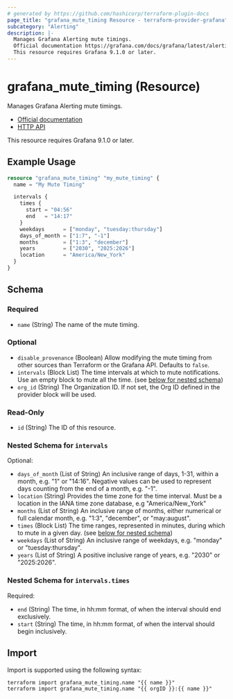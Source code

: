 ```yaml
---
# generated by https://github.com/hashicorp/terraform-plugin-docs
page_title: "grafana_mute_timing Resource - terraform-provider-grafana"
subcategory: "Alerting"
description: |-
  Manages Grafana Alerting mute timings.
  Official documentation https://grafana.com/docs/grafana/latest/alerting/set-up/provision-alerting-resources/terraform-provisioning/ API https://grafana.com/docs/grafana/latest/developers/http_api/alerting_provisioning/#mute-timings
  This resource requires Grafana 9.1.0 or later.
---
```


# grafana_mute_timing (Resource)

Manages Grafana Alerting mute timings.

* [Official documentation](https://grafana.com/docs/grafana/latest/alerting/set-up/provision-alerting-resources/terraform-provisioning/)
* [HTTP API](https://grafana.com/docs/grafana/latest/developers/http_api/alerting_provisioning/#mute-timings)

This resource requires Grafana 9.1.0 or later.

## Example Usage

```terraform
resource "grafana_mute_timing" "my_mute_timing" {
  name = "My Mute Timing"

  intervals {
    times {
      start = "04:56"
      end   = "14:17"
    }
    weekdays      = ["monday", "tuesday:thursday"]
    days_of_month = ["1:7", "-1"]
    months        = ["1:3", "december"]
    years         = ["2030", "2025:2026"]
    location      = "America/New_York"
  }
}
```

<!-- schema generated by tfplugindocs -->
## Schema

### Required

- `name` (String) The name of the mute timing.

### Optional

- `disable_provenance` (Boolean) Allow modifying the mute timing from other sources than Terraform or the Grafana API. Defaults to `false`.
- `intervals` (Block List) The time intervals at which to mute notifications. Use an empty block to mute all the time. (see [below for nested schema](#nestedblock--intervals))
- `org_id` (String) The Organization ID. If not set, the Org ID defined in the provider block will be used.

### Read-Only

- `id` (String) The ID of this resource.

<a id="nestedblock--intervals"></a>
### Nested Schema for `intervals`

Optional:

- `days_of_month` (List of String) An inclusive range of days, 1-31, within a month, e.g. "1" or "14:16". Negative values can be used to represent days counting from the end of a month, e.g. "-1".
- `location` (String) Provides the time zone for the time interval. Must be a location in the IANA time zone database, e.g "America/New_York"
- `months` (List of String) An inclusive range of months, either numerical or full calendar month, e.g. "1:3", "december", or "may:august".
- `times` (Block List) The time ranges, represented in minutes, during which to mute in a given day. (see [below for nested schema](#nestedblock--intervals--times))
- `weekdays` (List of String) An inclusive range of weekdays, e.g. "monday" or "tuesday:thursday".
- `years` (List of String) A positive inclusive range of years, e.g. "2030" or "2025:2026".

<a id="nestedblock--intervals--times"></a>
### Nested Schema for `intervals.times`

Required:

- `end` (String) The time, in hh:mm format, of when the interval should end exclusively.
- `start` (String) The time, in hh:mm format, of when the interval should begin inclusively.

## Import

Import is supported using the following syntax:

```shell
terraform import grafana_mute_timing.name "{{ name }}"
terraform import grafana_mute_timing.name "{{ orgID }}:{{ name }}"
```
